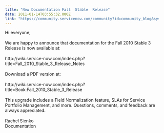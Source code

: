 ```yaml
---
title: "New Documentation Fall  Stable  Release"
date: 2011-01-14T03:55:32.000Z
link: "https://community.servicenow.com/community?id=community_blog&sys_id=821d22e5dbd0dbc01dcaf3231f9619cf"
---
```

<p>Hi everyone,<br /><br />We are happy to announce that documentation for the Fall 2010 Stable 3 Release is now available at:<br /><br />http://wiki.service-now.com/index.php?title=Fall_2010_Stable_3_Release_Notes<br /><br />Download a PDF version at:<br /><br />http://wiki.service-now.com/index.php?title=Book:Fall_2010_Stable_3_Release<br /><br />This upgrade includes a Field Normalization feature, SLAs for Service Portfolio Management, and more. Questions, comments, and feedback are always appreciated.<br /><br />Rachel Sienko<br />Documentation</p>